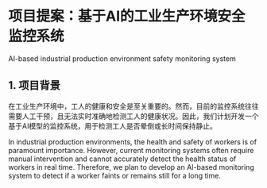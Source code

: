 # 项目提案：基于AI的工业生产环境安全监控系统
AI-based industrial production environment safety monitoring system

## 1. 项目背景
在工业生产环境中，工人的健康和安全是至关重要的。然而，目前的监控系统往往需要人工干预，且无法实时准确地检测工人的健康状况。因此，我们计划开发一个基于AI模型的监控系统，用于检测工人是否晕倒或长时间保持静止。

In industrial production environments, the health and safety of workers is of paramount importance. However, current monitoring systems often require manual intervention and cannot accurately detect the health status of workers in real time. Therefore, we plan to develop an AI-based monitoring system to detect if a worker faints or remains still for a long time.

